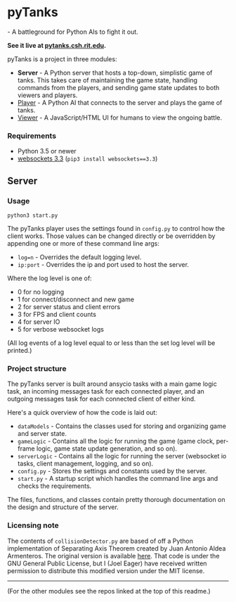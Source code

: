 # pyTanks
 \- A battleground for Python AIs to fight it out.
 
**See it live at [pytanks.csh.rit.edu](http://pytanks.csh.rit.edu).**

pyTanks is a project in three modules:
- **Server** - A Python server that hosts a top-down, simplistic game of tanks. This takes care of 
maintaining the game state, handling commands from the players, and sending game state updates to both 
viewers and players.
- [Player](https://github.com/JoelEager/pyTanks.Player) - A Python AI that connects to the server and 
plays the game of tanks.
- [Viewer](https://github.com/JoelEager/pyTanks.Viewer) - A JavaScript/HTML UI for humans to view the 
ongoing battle.

### Requirements
- Python 3.5 or newer
- [websockets 3.3](https://github.com/aaugustin/websockets) (`pip3 install websockets==3.3`)

## Server
### Usage
```python3 start.py```

The pyTanks player uses the settings found in `config.py` to control how the client works. Those values 
can be changed directly or be overridden by appending one or more of these command line args:
- `log=n` - Overrides the default logging level.
- `ip:port` - Overrides the ip and port used to host the server.

Where the log level is one of:
- 0 for no logging
- 1 for connect/disconnect and new game
- 2 for server status and client errors
- 3 for FPS and client counts
- 4 for server IO
- 5 for verbose websocket logs

(All log events of a log level equal to or less than the set log level will be printed.)

### Project structure
The pyTanks server is built around ansycio tasks with a main game logic task, an incoming messages task 
for each connected player, and an outgoing messages task for each connected client of either kind.

Here's a quick overview of how the code is laid out:
- `dataModels` - Contains the classes used for storing and organizing game and server state.
- `gameLogic` - Contains all the logic for running the game (game clock, per-frame logic, game state
 update generation, and so on).
- `serverLogic` - Contains all the logic for running the server (websocket io tasks, client management, 
logging, and so on).
- `config.py` - Stores the settings and constants used by the server.
- `start.py` - A startup script which handles the command line args and checks the requirements. 

The files, functions, and classes contain pretty thorough documentation on the design and structure 
of the server.

### Licensing note
The contents of `collisionDetector.py` are based of off a Python implementation of Separating Axis 
Theorem created by Juan Antonio Aldea Armenteros. The original version is available 
[here](https://github.com/JuantAldea/Separating-Axis-Theorem/). That code is under the GNU General 
Public License, but I (Joel Eager) have received written permission to distribute this modified 
version under the MIT license.

---
(For the other modules see the repos linked at the top of this readme.)
